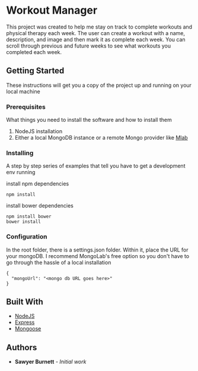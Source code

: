 # Workout Manager

This project was created to help me stay on track to complete workouts and physical therapy each week. The user can create a workout with a name, description, and image and then mark it as complete each week. You can scroll through previous and future weeks to see what workouts you completed each week.

## Getting Started

These instructions will get you a copy of the project up and running on your local machine

### Prerequisites

What things you need to install the software and how to install them

1. NodeJS installation
2. Either a local MongoDB instance or a remote Mongo provider like [Mlab](https://mlab.com/)

### Installing

A step by step series of examples that tell you have to get a development env running

install npm dependencies

```
npm install
```

install bower dependencies

```
npm install bower
bower install
```

### Configuration

In the root folder, there is a settings.json folder. Within it, place the URL for your mongoDB. I recommend MongoLab's free option so you don't have to go through the hassle of a local installation

```
{
  "mongoUrl": "<mongo db URL goes here>"
}
```

## Built With

* [NodeJS](https://nodejs.org/en/)
* [Express](https://www.npmjs.com/package/express)
* [Mongoose](https://www.npmjs.com/package/mongoose)


## Authors

* **Sawyer Burnett** - *Initial work*
